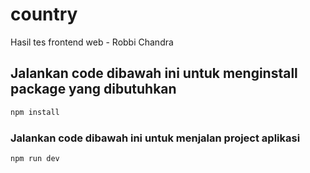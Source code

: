 # country

Hasil tes frontend web - Robbi Chandra

## Jalankan code dibawah ini untuk menginstall package yang dibutuhkan

```sh
npm install
```

### Jalankan code dibawah ini untuk menjalan project aplikasi

```sh
npm run dev
```
